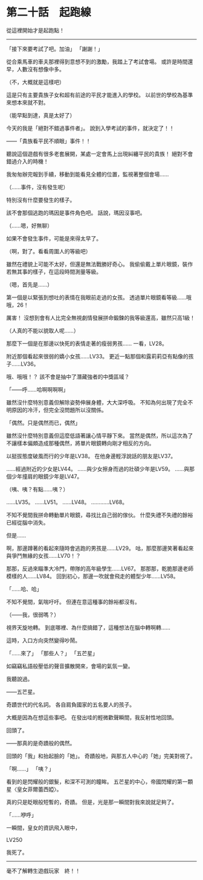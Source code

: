 # 第二十話　起跑線

從這裡開始才是起跑點！

---

「接下來要考試了吧。加油」
「謝謝！」

從合乘馬車的車夫那裡得到意想不到的激勵，我踏上了考試會場。
或許是時間還早，人數沒有想像中多。

（不，大概就是這樣吧）

這是只有主要貴族子女和超有前途的平民才能進入的學校。
以前世的學校為基準來想本來就不對。

（能早點到達，真是太好了）

今天的我是「絕對不錯過事件者」。
說到入學考試的事件，就決定了！！

——「貴族看平民不順眼」事件！！

聽說這個遊戲有很多老套展開，某處一定會馬上出現糾纏平民的貴族！
絕對不會錯過介入的時機！

我匆匆辦完報到手續，移動到能看見全體的位置，監視著整個會場……

（……事件，沒有發生呢）

特別沒有什麼要發生的樣子。

該不會那個逃跑的瑪因是事件角色吧。
話說，瑪因沒事吧。

（……嗯，好無聊）

如果不會發生事件，可能是來得太早了。

（啊，對了。看看周圍人的等級吧）

雖然在禮貌上可能不太好，但還是無法戰勝好奇心。
我偷偷戴上單片眼鏡，裝作若無其事的樣子，在這段時間測量等級。

（嗯，首先是……）

第一個是以緊張到想吐的表情在我眼前走過的女孩。
透過單片眼鏡看等級……哦哦，26！

厲害！
沒想到會有人比完全無視劇情發展拼命鍛鍊的我等級還高，雖然只高1級！

（人真的不能以貌取人呢……）

那麼下一個是在那邊以快死的表情走著的瘦弱男孩……
一看，LV28。

附近那個看起來很弱的嬌小女孩……LV33。
更近一點那個和露莉莉亞有點像的孩子……LV36。

哦、哦哦！？
該不會是抽中了潛藏強者的中獎區域？

「——呼……哈啊啊啊啊」

雖然沒什麼特別意義但解除姿勢伸展身體，大大深呼吸。
不知為何出現了完全不明原因的冷汗，但完全沒問題所以沒關係。

「偶然。只是偶然而已，偶然」

雖然沒什麼特別意義但這麼低語著讓心情平靜下來。
當然是偶然，所以這次為了不讓樣本偏頗造成那種偶然，將單片眼鏡轉向剛才相反的方向。

以挺拔態度破風而行的少年是LV38。
在他身邊輕浮說話的朋友是LV37。

……經過附近的少女是LV44。
……與少女擦身而過的壯碩少年是LV59。
……與那個少年撞肩的眼鏡少年是LV47。

（咦、咦？有點……咦？）

……LV35。
……LV51。
……LV48。
…………LV68。

不知不覺間我拼命轉動單片眼鏡，尋找比自己弱的傢伙。
什麼失禮不失禮的餘裕已經從腦中消失。

但是……

啊，那邊蹲著的看起來隨時會逃跑的男孩是……LV29。
咕，那麼那邊笑著看起來與爭鬥無緣的女孩……LV70！？

那那，反過來瞄準大冷門，帶隊的高年級學生……LV67。
那那那，乾脆那邊老師模樣的人……LV84。
回到初心，那邊一吹就會飛走的體型少年……LV58。

「……哈、哈」

不知不覺間，氣喘吁吁。
但連在意這種事的餘裕都沒有。

（——我，很弱嗎？）

視界天旋地轉。
到底哪裡、為什麼搞錯了，這種想法在腦中轉啊轉……

這時，入口方向突然變得吵鬧。

「……來了」
「那些人？」
「五芒星」

如竊竊私語般壓低的聲音擴散開來，會場的氣氛一變。

我聽說過。

——五芒星。

奇蹟世代的代名詞。
各自肩負國家的五名要人的孩子。

大概是因為在想這些事吧。
在發出哇的輕微歡聲瞬間，我反射性地回頭。

回頭了。

——那真的是奇蹟般的偶然。

回頭的「我」和抬起臉的「她」。
奇蹟般地，與那五人中心的「她」完美對視了。

「啊……」
「咦？」

看到的是閃耀般的銀髮，和深不可測的瞳眸。
五芒星的中心，帝國閃耀的第一顆星〈皇女菲爾蕾西婭〉。

真的只是眨眼般短暫的，奇蹟。
但是，光是那一瞬間對我來說就足夠了。

「……咿呼」

一瞬間，皇女的資訊飛入眼中，

LV250

我死了。

---

毫不了解轉生遊戲玩家　終！！